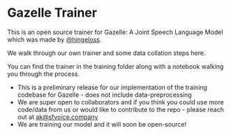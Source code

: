 # Gazelle Trainer

This is an open source trainer for Gazelle: A Joint Speech Language Model which was made by [@hingeloss](https://github.com/stillmatic).

We walk through our own trainer and some data collation steps here.

You can find the trainer in the training folder along with a notebook walking you through the process.


- This is a preliminary release for our implementation of the training codebase for Gazelle - does not include data-preprocessing
- We are super open to collaborators and if you think you could use more code/data from us or would like to contribute to the repo - please reach out at ak@sfvoice.company
- We are training our model and it will soon be open-source!